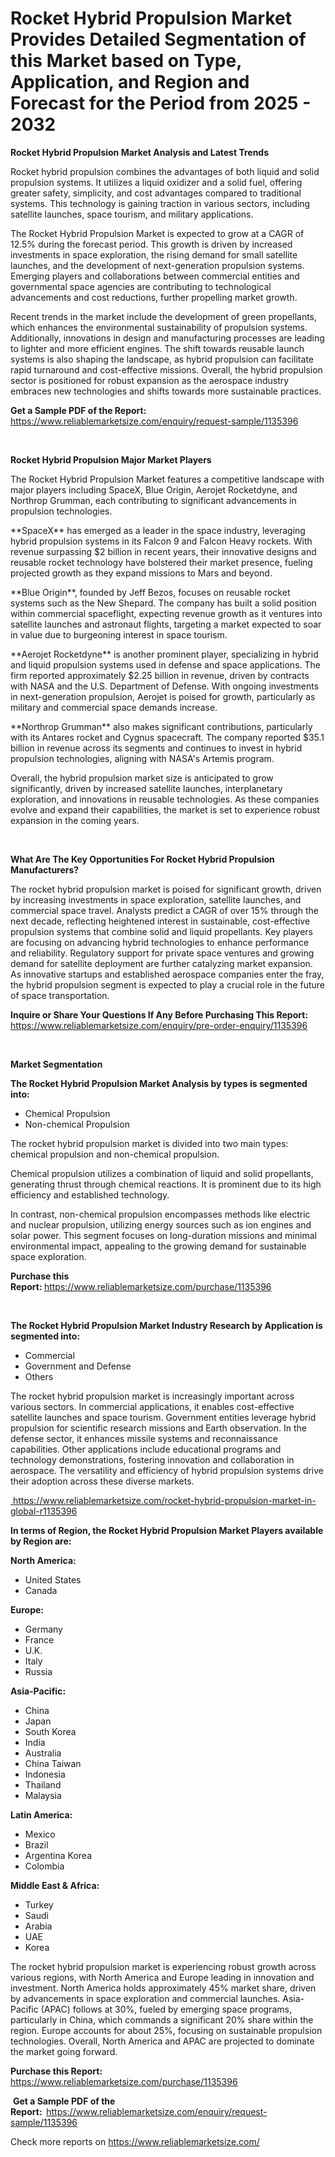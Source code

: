 <p><h1>Rocket Hybrid Propulsion Market Provides Detailed Segmentation of this Market based on Type, Application, and Region and Forecast for the Period from 2025 - 2032</h1></p><p><strong>Rocket Hybrid Propulsion Market Analysis and Latest Trends</strong></p>
<p><p>Rocket hybrid propulsion combines the advantages of both liquid and solid propulsion systems. It utilizes a liquid oxidizer and a solid fuel, offering greater safety, simplicity, and cost advantages compared to traditional systems. This technology is gaining traction in various sectors, including satellite launches, space tourism, and military applications.</p><p>The Rocket Hybrid Propulsion Market is expected to grow at a CAGR of 12.5% during the forecast period. This growth is driven by increased investments in space exploration, the rising demand for small satellite launches, and the development of next-generation propulsion systems. Emerging players and collaborations between commercial entities and governmental space agencies are contributing to technological advancements and cost reductions, further propelling market growth.</p><p>Recent trends in the market include the development of green propellants, which enhances the environmental sustainability of propulsion systems. Additionally, innovations in design and manufacturing processes are leading to lighter and more efficient engines. The shift towards reusable launch systems is also shaping the landscape, as hybrid propulsion can facilitate rapid turnaround and cost-effective missions. Overall, the hybrid propulsion sector is positioned for robust expansion as the aerospace industry embraces new technologies and shifts towards more sustainable practices.</p></p>
<p><strong>Get a Sample PDF of the Report:&nbsp;</strong> <a href="https://www.reliablemarketsize.com/enquiry/request-sample/1135396?utm_campaign=3094&utm_medium=2&utm_source=Github&utm_content=ia&utm_term=25032025&utm_id=rocket-hybrid-propulsion">https://www.reliablemarketsize.com/enquiry/request-sample/1135396</a></p>
<p>&nbsp;</p>
<p><strong>Rocket Hybrid Propulsion Major Market Players</strong></p>
<p><p>The Rocket Hybrid Propulsion Market features a competitive landscape with major players including SpaceX, Blue Origin, Aerojet Rocketdyne, and Northrop Grumman, each contributing to significant advancements in propulsion technologies.</p><p>**SpaceX** has emerged as a leader in the space industry, leveraging hybrid propulsion systems in its Falcon 9 and Falcon Heavy rockets. With revenue surpassing $2 billion in recent years, their innovative designs and reusable rocket technology have bolstered their market presence, fueling projected growth as they expand missions to Mars and beyond.</p><p>**Blue Origin**, founded by Jeff Bezos, focuses on reusable rocket systems such as the New Shepard. The company has built a solid position within commercial spaceflight, expecting revenue growth as it ventures into satellite launches and astronaut flights, targeting a market expected to soar in value due to burgeoning interest in space tourism.</p><p>**Aerojet Rocketdyne** is another prominent player, specializing in hybrid and liquid propulsion systems used in defense and space applications. The firm reported approximately $2.25 billion in revenue, driven by contracts with NASA and the U.S. Department of Defense. With ongoing investments in next-generation propulsion, Aerojet is poised for growth, particularly as military and commercial space demands increase.</p><p>**Northrop Grumman** also makes significant contributions, particularly with its Antares rocket and Cygnus spacecraft. The company reported $35.1 billion in revenue across its segments and continues to invest in hybrid propulsion technologies, aligning with NASA's Artemis program.</p><p>Overall, the hybrid propulsion market size is anticipated to grow significantly, driven by increased satellite launches, interplanetary exploration, and innovations in reusable technologies. As these companies evolve and expand their capabilities, the market is set to experience robust expansion in the coming years.</p></p>
<p>&nbsp;</p>
<p><strong>What Are The Key Opportunities For Rocket Hybrid Propulsion Manufacturers?</strong></p>
<p><p>The rocket hybrid propulsion market is poised for significant growth, driven by increasing investments in space exploration, satellite launches, and commercial space travel. Analysts predict a CAGR of over 15% through the next decade, reflecting heightened interest in sustainable, cost-effective propulsion systems that combine solid and liquid propellants. Key players are focusing on advancing hybrid technologies to enhance performance and reliability. Regulatory support for private space ventures and growing demand for satellite deployment are further catalyzing market expansion. As innovative startups and established aerospace companies enter the fray, the hybrid propulsion segment is expected to play a crucial role in the future of space transportation.</p></p>
<p><strong>Inquire or Share Your Questions If Any Before Purchasing This Report:</strong> <a href="https://www.reliablemarketsize.com/enquiry/pre-order-enquiry/1135396?utm_campaign=3094&utm_medium=2&utm_source=Github&utm_content=ia&utm_term=25032025&utm_id=rocket-hybrid-propulsion">https://www.reliablemarketsize.com/enquiry/pre-order-enquiry/1135396</a></p>
<p>&nbsp;</p>
<p><strong>Market Segmentation</strong></p>
<p><strong>The Rocket Hybrid Propulsion Market Analysis by types is segmented into:</strong></p>
<p><ul><li>Chemical Propulsion</li><li>Non-chemical Propulsion</li></ul></p>
<p><p>The rocket hybrid propulsion market is divided into two main types: chemical propulsion and non-chemical propulsion. </p><p>Chemical propulsion utilizes a combination of liquid and solid propellants, generating thrust through chemical reactions. It is prominent due to its high efficiency and established technology. </p><p>In contrast, non-chemical propulsion encompasses methods like electric and nuclear propulsion, utilizing energy sources such as ion engines and solar power. This segment focuses on long-duration missions and minimal environmental impact, appealing to the growing demand for sustainable space exploration.</p></p>
<p><strong>Purchase this Report:&nbsp;</strong><a href="https://www.reliablemarketsize.com/purchase/1135396?utm_campaign=3094&utm_medium=2&utm_source=Github&utm_content=ia&utm_term=25032025&utm_id=rocket-hybrid-propulsion">https://www.reliablemarketsize.com/purchase/1135396</a></p>
<p>&nbsp;</p>
<p><strong>The Rocket Hybrid Propulsion Market Industry Research by Application is segmented into:</strong></p>
<p><ul><li>Commercial</li><li>Government and Defense</li><li>Others</li></ul></p>
<p><p>The rocket hybrid propulsion market is increasingly important across various sectors. In commercial applications, it enables cost-effective satellite launches and space tourism. Government entities leverage hybrid propulsion for scientific research missions and Earth observation. In the defense sector, it enhances missile systems and reconnaissance capabilities. Other applications include educational programs and technology demonstrations, fostering innovation and collaboration in aerospace. The versatility and efficiency of hybrid propulsion systems drive their adoption across these diverse markets.</p></p>
<p><a href="https://www.reliablemarketsize.com/rocket-hybrid-propulsion-market-in-global-r1135396?utm_campaign=3094&utm_medium=2&utm_source=Github&utm_content=ia&utm_term=25032025&utm_id=rocket-hybrid-propulsion">&nbsp;https://www.reliablemarketsize.com/rocket-hybrid-propulsion-market-in-global-r1135396</a></p>
<p><strong>In terms of Region, the Rocket Hybrid Propulsion Market Players available by Region are:</strong></p>
<p>
    <p> <strong> North America: </strong>
        <ul>
            <li>United States</li>
            <li>Canada</li>
        </ul>
        </p> 
    <p> <strong> Europe: </strong>
        <ul>
            <li>Germany</li>
            <li>France</li>
            <li>U.K.</li>
            <li>Italy</li>
            <li>Russia</li>
        </ul>
        </p> 
    <p> <strong> Asia-Pacific: </strong>
        <ul>
            <li>China</li>
            <li>Japan</li>
            <li>South Korea</li>
            <li>India</li>
            <li>Australia</li>
            <li>China Taiwan</li>
            <li>Indonesia</li>
            <li>Thailand</li>
            <li>Malaysia</li>
        </ul>
        </p> 
    <p> <strong> Latin America: </strong>
        <ul>
            <li>Mexico</li>
            <li>Brazil</li>
            <li>Argentina Korea</li>
            <li>Colombia</li>
        </ul>
        </p> 
    <p> <strong> Middle East & Africa: </strong>
        <ul>
            <li>Turkey</li>
            <li>Saudi</li>
            <li>Arabia</li>
            <li>UAE</li>
            <li>Korea</li>
        </ul>
    </p>
    </p>
<p><p>The rocket hybrid propulsion market is experiencing robust growth across various regions, with North America and Europe leading in innovation and investment. North America holds approximately 45% market share, driven by advancements in space exploration and commercial launches. Asia-Pacific (APAC) follows at 30%, fueled by emerging space programs, particularly in China, which commands a significant 20% share within the region. Europe accounts for about 25%, focusing on sustainable propulsion technologies. Overall, North America and APAC are projected to dominate the market going forward.</p></p>
<p><strong>Purchase this Report: </strong><a href="https://www.reliablemarketsize.com/purchase/1135396?utm_campaign=3094&utm_medium=2&utm_source=Github&utm_content=ia&utm_term=25032025&utm_id=rocket-hybrid-propulsion">https://www.reliablemarketsize.com/purchase/1135396</a></p>
<p>&nbsp;<strong>Get a Sample PDF of the Report:&nbsp;&nbsp;</strong><a href="https://www.reliablemarketsize.com/enquiry/request-sample/1135396?utm_campaign=3094&utm_medium=2&utm_source=Github&utm_content=ia&utm_term=25032025&utm_id=rocket-hybrid-propulsion">https://www.reliablemarketsize.com/enquiry/request-sample/1135396</a></p>
<p><strong></strong></p>
<p>Check more reports on <a href="https://www.reliablemarketsize.com/?utm_campaign=3094&utm_medium=2&utm_source=Github&utm_content=ia&utm_term=25032025&utm_id=rocket-hybrid-propulsion">https://www.reliablemarketsize.com/</a></p>